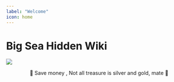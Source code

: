 ```yaml
---
label: "Welcome"
icon: home
---
```


# Big Sea Hidden Wiki


![](https://media.giphy.com/media/v1.Y2lkPTc5MGI3NjExdmtsZjJxZnFncGZudXRmZTk0eXZkdGR6aGExOGV5NWd1bHJvMGhweiZlcD12MV9pbnRlcm5hbF9naWZfYnlfaWQmY3Q9Zw/M7Jxlzv5v2Yk0IyqjP/source.gif)

<center><span class="no-link inline-flex items-center justify-center font-medium leading-none whitespace-nowrap text-gray-600 bg-white border border-gray-300 dark:text-dark-350 dark:border-dark-450 dark:bg-dark-450 h-6 px-2 text-xs rounded-md"><span class="docs-emoji mr-2">🍾 </span><span>Save money , Not all treasure is silver and gold, mate <span class="docs-emoji">🥂</span></span></span></center>
